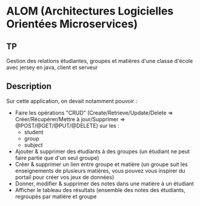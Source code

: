 # ALOM (Architectures Logicielles Orientées Microservices)
## TP
Gestion des relations étudiantes, groupes et matières d'une classe d'école avec jersey en java, client et serveur
## Description
Sur cette application, on devait notamment pouvoir :
- Faire les opérations "CRUD" (Create/Retrieve/Update/Delete => Créer/Récupérer/Mettre à jour/Supprimer => @POST/@GET/@PUT/@DELETE) sur les :
  - student
  - group
  - subject
- Ajouter & supprimer des étudiants à des groupes (un étudiant ne peut faire partie que d'un seul groupe)
- Créer & supprimer un lien entre groupe et matière (un groupe suit les enseignements de plusieurs matières, vous pouvez vous inspirer du portail pour créer vos jeux de données)
- Donner, modifier & supprimer des notes dans une matière à un étudiant
- Afficher le tableau des résultats (ensemble des notes des étudiants, regroupés par matière et groupe

